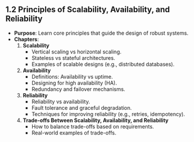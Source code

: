 ## **1.2 Principles of Scalability, Availability, and Reliability**

- **Purpose**: Learn core principles that guide the design of robust systems.
- **Chapters**:
    1. **Scalability**
        - Vertical scaling vs horizontal scaling.
        - Stateless vs stateful architectures.
        - Examples of scalable designs (e.g., distributed databases).
    2. **Availability**
        - Definitions: Availability vs uptime.
        - Designing for high availability (HA).
        - Redundancy and failover mechanisms.
    3. **Reliability**
        - Reliability vs availability.
        - Fault tolerance and graceful degradation.
        - Techniques for improving reliability (e.g., retries, idempotency).
    4. **Trade-offs Between Scalability, Availability, and Reliability**
        - How to balance trade-offs based on requirements.
        - Real-world examples of trade-offs.